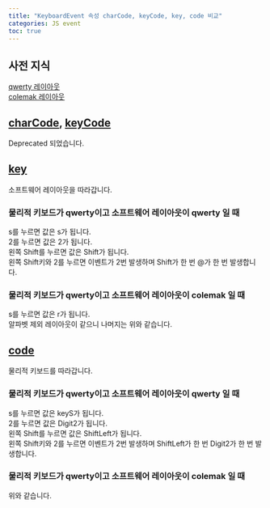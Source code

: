 ```yaml
---
title: "KeyboardEvent 속성 charCode, keyCode, key, code 비교"
categories: JS event
toc: true
---
```


## 사전 지식
[qwerty 레이아웃](https://en.wikipedia.org/wiki/QWERTY)  
[colemak 레이아웃](https://colemak.com/)

## [charCode](https://developer.mozilla.org/en-US/docs/Web/API/KeyboardEvent/charCode), [keyCode](https://developer.mozilla.org/en-US/docs/Web/API/KeyboardEvent/keyCode)
Deprecated 되었습니다.

## [key](https://developer.mozilla.org/en-US/docs/Web/API/KeyboardEvent/key)

소프트웨어 레이아웃을 따라갑니다.

### 물리적 키보드가 qwerty이고 소프트웨어 레이아웃이 qwerty 일 때

s를 누르면 값은 s가 됩니다.  
2를 누르면 값은 2가 됩니다.  
왼쪽 Shift를 누르면 값은 Shift가 됩니다.  
왼쪽 Shift키와 2를 누르면 이벤트가 2번 발생하며 
Shift가 한 번 @가 한 번 발생합니다.

### 물리적 키보드가 qwerty이고 소프트웨어 레이아웃이 colemak 일 때

s를 누르면 값은 r가 됩니다.  
알파벳 제외 레이아웃이 같으니 나머지는 위와 같습니다.

## [code](https://developer.mozilla.org/en-US/docs/Web/API/KeyboardEvent/code)

물리적 키보드를 따라갑니다.

### 물리적 키보드가 qwerty이고 소프트웨어 레이아웃이 qwerty 일 때

s를 누르면 값은 keyS가 됩니다.  
2를 누르면 값은 Digit2가 됩니다.  
왼쪽 Shift를 누르면 값은 ShiftLeft가 됩니다.  
왼쪽 Shift키와 2를 누르면 이벤트가 2번 발생하며 
ShiftLeft가 한 번 Digit2가 한 번 발생합니다.

### 물리적 키보드가 qwerty이고 소프트웨어 레이아웃이 colemak 일 때

위와 같습니다.